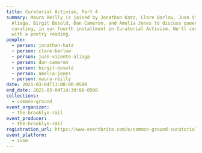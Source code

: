 ```yaml
---
title: Curatorial Activism, Part 4
summary: Maura Reilly is joined by Jonathan Katz, Clare Barlow, Juan Vicente
  Aliaga, Birgit Bosold, Dan Cameron, and Amelia Jones to discuss queer
  curating, in our fourth installment in Curatorial Activism. We'll conclude
  with a poetry reading.
people:
  - person: jonathan-katz
  - person: clare-barlow
  - person: juan-vicente-aliaga
  - person: dan-cameron
  - person: birgit-bosold
  - person: amelia-jones
  - person: maura-reilly
date: 2021-03-04T13:00:00-0500
end_date: 2021-03-04T14:30:00-0500
collections:
  - common-ground
event_organizer:
  - the-brooklyn-rail
event_producer:
  - the-brooklyn-rail
registration_url: https://www.eventbrite.com/e/common-ground-curatorial-activism-part-4-tickets-143206002007
event_platform:
  - zoom
---
```

